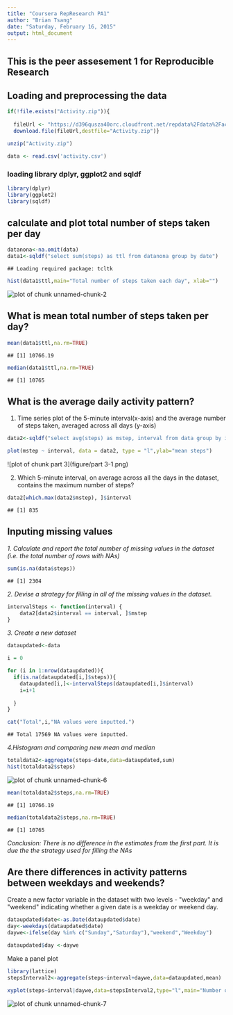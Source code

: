 ```yaml
---
title: "Coursera RepResearch PA1"
author: "Brian Tsang"
date: "Saturday, February 16, 2015"
output: html_document
---
```



## This is the peer assesement 1 for Reproducible Research  

## Loading and preprocessing the data


```r
if(!file.exists("Activity.zip")){
  
  fileUrl <- "https://d396qusza40orc.cloudfront.net/repdata%2Fdata%2Factivity.zip"
  download.file(fileUrl,destfile="Activity.zip")}

unzip("Activity.zip")

data <- read.csv('activity.csv')
```

### loading library dplyr, ggplot2 and sqldf


```r
library(dplyr)
library(ggplot2)
library(sqldf)
```


## calculate and plot total number of steps taken per day


```r
datanona<-na.omit(data)
data1<-sqldf("select sum(steps) as ttl from datanona group by date")
```

```
## Loading required package: tcltk
```

```r
hist(data1$ttl,main="Total number of steps taken each day", xlab="")
```

![plot of chunk unnamed-chunk-2](figure/unnamed-chunk-2-1.png) 


## What is mean total number of steps taken per day?

```r
mean(data1$ttl,na.rm=TRUE)
```

```
## [1] 10766.19
```

```r
median(data1$ttl,na.rm=TRUE)
```

```
## [1] 10765
```


## What is the average daily activity pattern?

1. Time series plot of the 5-minute interval(x-axis) and the average number of steps taken, averaged across all days (y-axis)


```r
data2<-sqldf("select avg(steps) as mstep, interval from data group by interval")

plot(mstep ~ interval, data = data2, type = "l",ylab="mean steps")
```

![plot of chunk part 3](figure/part 3-1.png) 

2. Which 5-minute interval, on average across all the days in the dataset, contains the maximum number of steps?


```r
data2[which.max(data2$mstep), ]$interval
```

```
## [1] 835
```


## Inputing missing values

*1. Calculate and report the total number of missing values in the dataset (i.e. the total number of rows with NAs)*


```r
sum(is.na(data$steps))
```

```
## [1] 2304
```

*2. Devise a strategy for filling in all of the missing values in the dataset.*


```r
intervalSteps <- function(interval) {
    data2[data2$interval == interval, ]$mstep
}
```

*3. Create a new dataset*


```r
dataupdated<-data

i = 0

for (i in 1:nrow(dataupdated)){
  if(is.na(dataupdated[i,]$steps)){
    dataupdated[i,]<-intervalSteps(dataupdated[i,]$interval)
    i=i+1
      
  }
}

cat("Total",i,"NA values were inputted.")
```

```
## Total 17569 NA values were inputted.
```

*4.Histogram and comparing new mean and median*


```r
totaldata2<-aggregate(steps~date,data=dataupdated,sum)
hist(totaldata2$steps)
```

![plot of chunk unnamed-chunk-6](figure/unnamed-chunk-6-1.png) 

```r
mean(totaldata2$steps,na.rm=TRUE)
```

```
## [1] 10766.19
```

```r
median(totaldata2$steps,na.rm=TRUE)
```

```
## [1] 10765
```

*Conclusion: There is no difference in the estimates from the first part. It is due the the strategy used for filling the NAs*


## Are there differences in activity patterns between weekdays and weekends?

Create a new factor variable in the dataset with two levels - "weekday" and "weekend" indicating whether a given date is a weekday or weekend day.



```r
dataupdated$date<-as.Date(dataupdated$date)
day<-weekdays(dataupdated$date)
daywe<-ifelse(day %in% c("Sunday","Saturday"),"weekend","Weekday")

dataupdated$day <-daywe 
```

Make a panel plot 


```r
library(lattice)
stepsInterval2<-aggregate(steps~interval+daywe,data=dataupdated,mean)

xyplot(steps~interval|daywe,data=stepsInterval2,type="l",main="Number of steps: Weekday vs Weekend", xlab="5-minute intervals",ylab="Numbers of steps",layout=c(1,2))
```

![plot of chunk unnamed-chunk-7](figure/unnamed-chunk-7-1.png) 

